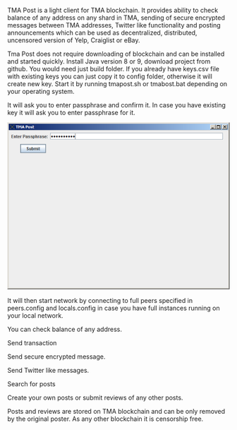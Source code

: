 TMA Post is a light client for TMA blockchain. It provides ability to check balance of any address on any shard in TMA, sending of secure encrypted messages between TMA addresses, Twitter like functionality and posting announcements which can be used as decentralized, distributed, uncensored version of Yelp, Craiglist or eBay.

Tma Post does not require downloading of blockchain and can be installed and started quickly. Install Java version 8 or 9, download project from github. You would need just build folder. If you already have keys.csv file with existing keys you can just copy it to config folder, otherwise it will create new key. Start it by running tmapost.sh or tmabost.bat depending on your operating system.

It will ask you to enter passphrase and confirm it. In case you have existing key it will ask you to enter passphrase for it.

![Passphrase](https://raw.githubusercontent.com/tmacoin/tmapost/master/tmapost/images/image001.png)


It will then start network by connecting to full peers specified in peers.config and locals.config in case you have full instances running on your local network.

You can check balance of any address.

Send transaction

Send secure encrypted message.

Send Twitter like messages.

Search for posts

Create your own posts or submit reviews of any other posts.

Posts and reviews are stored on TMA blockchain and can be only removed by the original poster. As any other blockchain it is censorship free.
